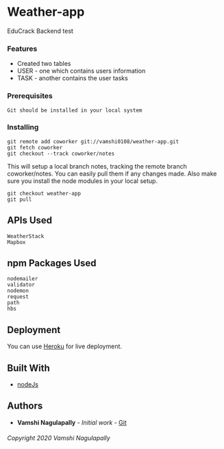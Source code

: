 # Weather-app

EduCrack Backend test

### Features

- Created two tables
- USER - one which contains users information
- TASK - another contains the user tasks

### Prerequisites

```
Git should be installed in your local system
```

### Installing

```
git remote add coworker git://vamshi0108/weather-app.git
git fetch coworker
git checkout --track coworker/notes
```

This will setup a local branch notes, tracking the remote branch coworker/notes. You can easily pull them if any changes made. Also make sure you install the node modules in your local setup.

```
git checkout weather-app
git pull
```

## APIs Used

```
WeatherStack
Mapbox
```

## npm Packages Used

```
nodemailer
validator
nodemon
request
path
hbs
```

## Deployment

You can use [Heroku](https://dashboard.heroku.com/apps) for live deployment.

## Built With

- [nodeJs](https://nodejs.org/en/)

## Authors

- **Vamshi Nagulapally** - _Initial work_ - [Git](https://github.com/vamshi0108)

###### Copyright 2020 Vamshi Nagulapally
